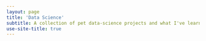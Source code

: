 ```yaml
---
layout: page
title: 'Data Science'
subtitle: A collection of pet data-science projects and what I've learned from them
use-site-title: true
---
```

